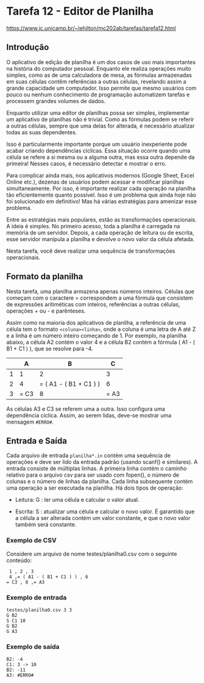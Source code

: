 # Tarefa 12 - Editor de Planilha

https://www.ic.unicamp.br/~lehilton/mc202ab/tarefas/tarefa12.html

## Introdução

O aplicativo de edição de planilha é um dos casos de uso mais importantes na história do computador pessoal. Enquanto ele realiza operações muito simples, como as de uma calculadora de mesa, as fórmulas armazenadas em suas células contêm referências a outras células, revelando assim a grande capacidade um computador. Isso permite que mesmo usuários com pouco ou nenhum conhecimento de programação automatizem tarefas e processem grandes volumes de dados.

Enquanto utilizar uma editor de planilhas possa ser simples, implementar um aplicativo de planilhas não é trivial. Como as fórmulas podem se referir a outras células, sempre que uma delas for alterada, é necessário atualizar todas as suas dependentes.

Isso é particularmente importante porque um usuário inexperiente pode acabar criando dependências cíclicas. Essa situação ocorre quando uma célula se refere a si mesma ou a alguma outra, mas essa outra depende da primeira! Nesses casos, é necessário detectar e mostrar o erro.

Para complicar ainda mais, nos aplicativos modernos (Google Sheet, Excel Online etc.), dezenas de usuários podem acessar e modificar planilhas simultaneamente. Por isso, é importante realizar cada operação na planilha tão eficientemente quanto possível. Isso é um problema que ainda hoje não foi solucionado em definitivo! Mas há várias estratégias para amenizar esse problema.

Entre as estratégias mais populares, estão as transformações operacionais. A ideia é simples. No primeiro acesso, toda a planilha é carregada na memória de um servidor. Depois, a cada operação de leitura ou de escrita, esse servidor manipula a planilha e devolve o novo valor da célula afetada.

Nesta tarefa, você deve realizar uma sequência de transformações operacionais.

## Formato da planilha

Nesta tarefa, uma planilha armazena apenas números inteiros. Células que começam com o caractere = correspondem a uma fórmula que consistem de expressões aritiméticas com inteiros, referências a outras células, operações + ou - e parênteses.

Assim como na maioria dos aplicativos de planilha, a referência de uma célula tem o formato `<coluna><linha>`, onde a coluna é uma letra de A até Z e a linha é um número inteiro começando de 1. Por exemplo, na planilha abaixo, a célula A2 contém o valor 4 e a célula B2 contém a fórmula ( A1 - ( B1 + C1 ) ), que se resolve para -4.

|   | A | B | C |
|---|---|---|---|
| 1 | 1	| 2	| 3 |
| 2 | 4	| = ( A1 - ( B1 + C1 ) ) | 6 |
| 3 | = C3 | 8 | = A3 |

As células A3 e C3 se referem uma a outra. Isso configura uma dependência cíclica. Assim, ao serem lidas, deve-se mostrar uma mensagem `#ERRO#`.

## Entrada e Saída

Cada arquivo de entrada `planilha*.in` contém uma sequência de operações e deve ser lido da entrada padrão (usando scanf() e similares). A entrada consiste de múltiplas linhas. A primeira linha contém o caminho relativo para o arquivo csv para ser usado com fopen(), o número de colunas e o número de linhas da planilha. Cada linha subsequente contém uma operação a ser executada na planilha. Há dois tipos de operação:

- Leitura: G <coordenada>: ler uma célula e calcular o valor atual.

- Escrita: S <coordenada> <valor>: atualizar uma célula e calcular o novo valor. É garantido que a célula a ser alterada contém um valor constante, e que o novo valor também será constante.

### Exemplo de CSV
Considere um arquivo de nome testes/planilha0.csv com o seguinte conteúdo:
```
 1 , 2 , 3
 4 ,= ( A1 - ( B1 + C1 ) ) , 6
= C3 , 8 ,= A3
```

### Exemplo de entrada
```
testes/planilha0.csv 3 3
G B2
S C1 10
G B2
G A3
```

### Exemplo de saída
```
B2: -4
C1: 3 -> 10
B2: -11
A3: #ERRO#
```
